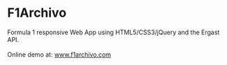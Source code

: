 # F1Archivo
Formula 1 responsive Web App using HTML5/CSS3/jQuery and the Ergast API.
<br>
<br>
Online demo at: www.f1archivo.com
